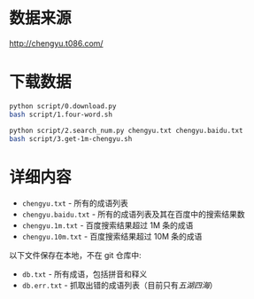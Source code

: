 数据来源
========

<http://chengyu.t086.com/>


下载数据
========

```bash
python script/0.download.py
bash script/1.four-word.sh

python script/2.search_num.py chengyu.txt chengyu.baidu.txt
bash script/3.get-1m-chengyu.sh
```

详细内容
========

* `chengyu.txt` - 所有的成语列表
* `chengyu.baidu.txt` -  所有的成语列表及其在百度中的搜索结果数
* `chengyu.1m.txt` - 百度搜索结果超过 1M 条的成语
* `chengyu.10m.txt` - 百度搜索结果超过 10M 条的成语

以下文件保存在本地，不在 git 仓库中:

* `db.txt` - 所有成语，包括拼音和释义
* `db.err.txt` - 抓取出错的成语列表（目前只有*五湖四海*）
